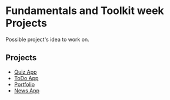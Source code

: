 # Fundamentals and Toolkit week Projects

Possible project's idea to work on.

## Projects

- [Quiz App](./quizApp.md)
- [ToDo App](./todo.md)
- [Portfolio](./portfolio.md)
- [News App]('./news-app.md)
